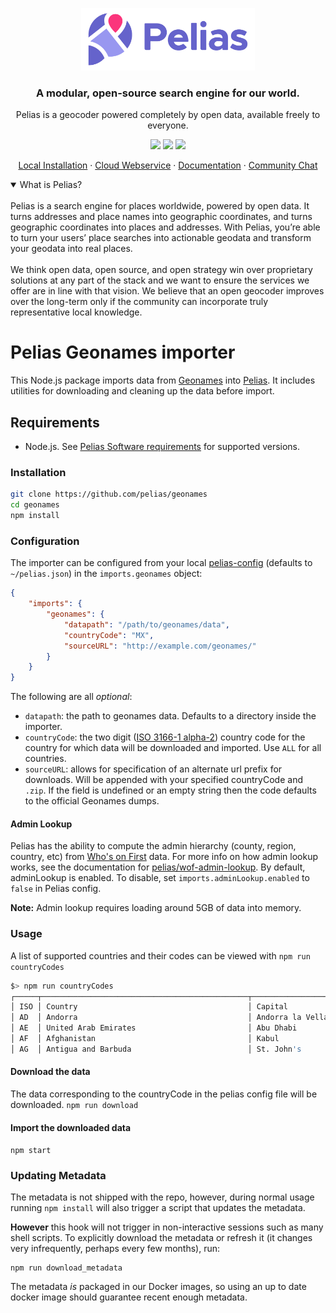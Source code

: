 <p align="center">
  <img height="100" src="https://raw.githubusercontent.com/pelias/design/master/logo/pelias_github/Github_markdown_hero.png">
</p>
<h3 align="center">A modular, open-source search engine for our world.</h3>
<p align="center">Pelias is a geocoder powered completely by open data, available freely to everyone.</p>
<p align="center">
<a href="https://en.wikipedia.org/wiki/MIT_License"><img src="https://img.shields.io/github/license/pelias/api?style=flat&color=orange" /></a>
<a href="https://hub.docker.com/u/pelias"><img src="https://img.shields.io/docker/pulls/pelias/api?style=flat&color=informational" /></a>
<a href="https://gitter.im/pelias/pelias"><img src="https://img.shields.io/gitter/room/pelias/pelias?style=flat&color=yellow" /></a>
</p>
<p align="center">
	<a href="https://github.com/pelias/docker">Local Installation</a> ·
        <a href="https://geocode.earth">Cloud Webservice</a> ·
	<a href="https://github.com/pelias/documentation">Documentation</a> ·
	<a href="https://gitter.im/pelias/pelias">Community Chat</a>
</p>
<details open>
<summary>What is Pelias?</summary>
<br />
Pelias is a search engine for places worldwide, powered by open data. It turns addresses and place names into geographic coordinates, and turns geographic coordinates into places and addresses. With Pelias, you’re able to turn your users’ place searches into actionable geodata and transform your geodata into real places.
<br /><br />
We think open data, open source, and open strategy win over proprietary solutions at any part of the stack and we want to ensure the services we offer are in line with that vision. We believe that an open geocoder improves over the long-term only if the community can incorporate truly representative local knowledge.
</details>

# Pelias Geonames importer

This Node.js package imports data from [Geonames](http://geonames.org/) into
[Pelias](http://pelias.io). It includes utilities for downloading and cleaning up the data before
import.

## Requirements

- Node.js. See [Pelias Software requirements](https://github.com/pelias/documentation/blob/master/requirements.md) for supported versions.

### Installation

```bash
git clone https://github.com/pelias/geonames
cd geonames
npm install
```

### Configuration
The importer can be configured from your local [pelias-config](https://github.com/pelias/config)
(defaults to `~/pelias.json`) in the `imports.geonames` object:

```json
{
	"imports": {
		"geonames": {
			"datapath": "/path/to/geonames/data",
			"countryCode": "MX",
			"sourceURL": "http://example.com/geonames/"
		}
	}
}
```

The following are all *optional*:

  * `datapath`: the path to geonames data. Defaults to a directory inside the importer.
  * `countryCode`: the two digit ([ISO 3166-1 alpha-2](https://en.wikipedia.org/wiki/ISO_3166-1)) country code
    for the country for which data will be downloaded and imported. Use `ALL` for all countries.
  * `sourceURL`: allows for specification of an alternate url prefix for downloads.
	  Will be appended with your specified countryCode and `.zip`.
	  If the field is undefined or an empty string then the code defaults to the official Geonames dumps.

#### Admin Lookup
Pelias has the ability to compute the admin hierarchy (county, region, country, etc)
from [Who's on First](https://whosonfirst.org) data.
For more info on how admin lookup works, see the documentation for
[pelias/wof-admin-lookup](https://github.com/pelias/wof-admin-lookup). By default,
adminLookup is enabled.  To disable, set `imports.adminLookup.enabled` to `false` in Pelias config.

**Note:** Admin lookup requires loading around 5GB of data into memory.

### Usage

A list of supported countries and their codes can be viewed with `npm run countryCodes`

```bash
$> npm run countryCodes
┌─────┬──────────────────────────────────────────────┬──────────────────────┬───────────┬───────────┐
│ ISO │ Country                                      │ Capital              │ Continent │ geonameid │
│ AD  │ Andorra                                      │ Andorra la Vella     │ EU        │           │
│ AE  │ United Arab Emirates                         │ Abu Dhabi            │ AS        │ 290557    │
│ AF  │ Afghanistan                                  │ Kabul                │ AS        │ 1149361   │
│ AG  │ Antigua and Barbuda                          │ St. John's           │ NA        │ 3576396   │
```

#### Download the data
The data corresponding to the countryCode in the pelias config file will be downloaded.
`npm run download`

#### Import the downloaded data

`npm start`

### Updating Metadata

The metadata is not shipped with the repo, however, during normal usage running `npm install` will also trigger a script that updates the metadata.

__However__ this hook will not trigger in non-interactive sessions such as many shell scripts. To explicitly download the metadata or refresh it (it changes very infrequently, perhaps every few months), run:

```
npm run download_metadata
```

The metadata _is_ packaged in our Docker images, so using an up to date docker image should guarantee recent enough metadata.
